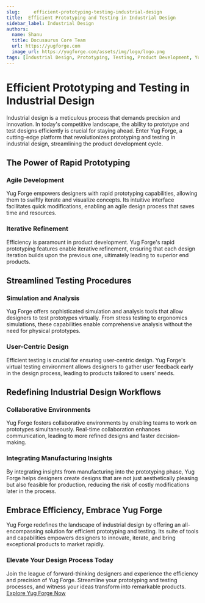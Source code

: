 ```yaml
---
slug:     efficient-prototyping-testing-industrial-design
title:  Efficient Prototyping and Testing in Industrial Design
sidebar_label: Industrial Design
authors:
  name: Shanu
  title: Docusaurus Core Team
  url: https://yugforge.com
  image_url: https://yugforge.com/assets/img/logo/logo.png
tags: [Industrial Design, Prototyping, Testing, Product Development, Yug Forge, docusaurus]
---
```


# Efficient Prototyping and Testing in Industrial Design

Industrial design is a meticulous process that demands precision and innovation. In today's competitive landscape, the ability to prototype and test designs efficiently is crucial for staying ahead. Enter Yug Forge, a cutting-edge platform that revolutionizes prototyping and testing in industrial design, streamlining the product development cycle.

## The Power of Rapid Prototyping

### Agile Development

Yug Forge empowers designers with rapid prototyping capabilities, allowing them to swiftly iterate and visualize concepts. Its intuitive interface facilitates quick modifications, enabling an agile design process that saves time and resources.

### Iterative Refinement

Efficiency is paramount in product development. Yug Forge's rapid prototyping features enable iterative refinement, ensuring that each design iteration builds upon the previous one, ultimately leading to superior end products.

## Streamlined Testing Procedures

### Simulation and Analysis

Yug Forge offers sophisticated simulation and analysis tools that allow designers to test prototypes virtually. From stress testing to ergonomics simulations, these capabilities enable comprehensive analysis without the need for physical prototypes.

### User-Centric Design

Efficient testing is crucial for ensuring user-centric design. Yug Forge's virtual testing environment allows designers to gather user feedback early in the design process, leading to products tailored to users' needs.

## Redefining Industrial Design Workflows

### Collaborative Environments

Yug Forge fosters collaborative environments by enabling teams to work on prototypes simultaneously. Real-time collaboration enhances communication, leading to more refined designs and faster decision-making.

### Integrating Manufacturing Insights

By integrating insights from manufacturing into the prototyping phase, Yug Forge helps designers create designs that are not just aesthetically pleasing but also feasible for production, reducing the risk of costly modifications later in the process.

## Embrace Efficiency, Embrace Yug Forge

Yug Forge redefines the landscape of industrial design by offering an all-encompassing solution for efficient prototyping and testing. Its suite of tools and capabilities empowers designers to innovate, iterate, and bring exceptional products to market rapidly.

### Elevate Your Design Process Today

Join the league of forward-thinking designers and experience the efficiency and precision of Yug Forge. Streamline your prototyping and testing processes, and witness your ideas transform into remarkable products. [Explore Yug Forge Now](https://www.yugforge.com)
